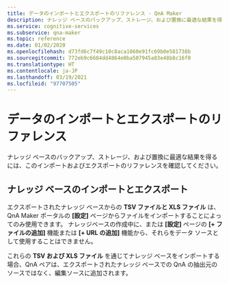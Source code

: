```yaml
---
title: データのインポートとエクスポートのリファレンス - QnA Maker
description: ナレッジ ベースのバックアップ、ストレージ、および置換に最適な結果を得るには、このインポートおよびエクスポートのリファレンスを使用してください。
ms.service: cognitive-services
ms.subservice: qna-maker
ms.topic: reference
ms.date: 01/02/2020
ms.openlocfilehash: d73fd6c7f49c10c8aca1060e91fc69b0e581738b
ms.sourcegitcommit: 772eb9c6684dd4864e0ba507945a83e48b8c16f0
ms.translationtype: HT
ms.contentlocale: ja-JP
ms.lasthandoff: 03/19/2021
ms.locfileid: "97707505"
---
```

# <a name="import-and-export-data-reference"></a>データのインポートとエクスポートのリファレンス

ナレッジ ベースのバックアップ、ストレージ、および置換に最適な結果を得るには、このインポートおよびエクスポートのリファレンスを確認してください。

## <a name="import-and-export-knowledge-base"></a>ナレッジ ベースのインポートとエクスポート

エクスポートされたナレッジ ベースからの **TSV ファイルと XLS ファイル** は、QnA Maker ポータルの **[設定]** ページからファイルをインポートすることによってのみ使用できます。 ナレッジベースの作成中に、または **[設定]** ページの **[+ ファイルの追加]** 機能または **[+ URL の追加]** 機能から、それらをデータ ソースとして使用することはできません。 

これらの **TSV および XLS ファイル** を通じてナレッジ ベースをインポートする場合、QnA ペアは、エクスポートされたナレッジ ベースでの QnA の抽出元のソースではなく、編集ソースに追加されます。 
